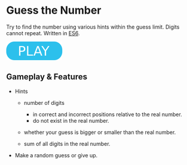 # Guess the Number

Try to find the number using various hints within the guess limit. Digits cannot repeat. Written in [ES6](https://www.ecma-international.org/ecma-262/6.0/).

[![button](play.png)](https://berkerol.github.io/guess-the-number/gtn.html)

## Gameplay & Features

- Hints

  - number of digits

    - in correct and incorrect positions relative to the real number.
    - do not exist in the real number.

  - whether your guess is bigger or smaller than the real number.

  - sum of all digits in the real number.

- Make a random guess or give up.
